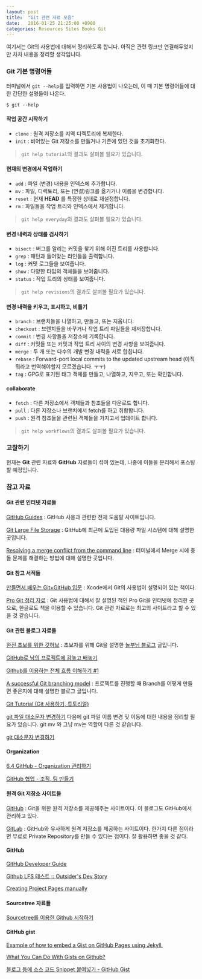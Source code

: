 ```yaml
---
layout: post
title:  "Git 관련 자료 모음"
date:   2016-01-25 21:25:00 +0900
categories: Resources Sites Books Git
---
```


여기서는 Git의 사용법에 대해서 정리하도록 합니다. 아직은 관련 링크만 연결해두었지만 차차 내용을 정리할 생각입니다.

### Git 기본 명령어들

터미널에서 `git --help`를 입력하면 기본 사용법이 나오는데, 이 때 기본 명령어들에 대한 간단한 설명들이 나온다.

```
$ git --help
```

#### 작업 공간 시작하기

* `clone` : 원격 저장소를 지역 디렉토리에 복제한다.
* `init` : 비어있는 Git 저장소를 만들거나 기존에 있던 것을 초기화한다.

> `git help tutorial`의 결과도 살펴볼 필요가 있습니다.

#### 현재의 변경에서 작업하기

* `add` : 파일 (변경) 내용을 인덱스에 추가합니다.
* `mv` : 파일, 디렉토리, 또는 (연결)링크를 옮기거나 이름을 변경합니다.
* `reset` : 현재 **HEAD** 를 특정한 상태로 재설정합니다.
* `rm` : 파일들을 작업 트리와 인덱스에서 제거합니다.

> `git help everyday`의 결과도 살펴볼 필요가 있습니다.

#### 변경 내력과 상태를 검사하기

* `bisect` : 버그를 알리는 커밋을 찾기 위해 이진 트리를 사용합니다.
* `grep` : 패턴과 들어맞는 라인들을 출력합니다.
* `log` : 커밋 로그들을 보여줍니다.
* `show` : 다양한 타입의 객체들을 보여줍니다.
* `status` : 작업 트리의 상태를 보여줍니다.

> `git help revisions`의 결과도 살펴볼 필요가 있습니다.

#### 변경 내력을 키우고, 표시하고, 비틀기

* `branch` : 브랜치들을 나열하고, 만들고, 또는 지웁니다.
* `checkout` : 브랜치들을 바꾸거나 작업 트리 파일들을 재저장합니다.
* `commit` : 변경 사항들을 저장소에 기록합니다.
* `diff` : 커밋들 또는 커밋과 작업 트리 사이의 변경 사항을 보여줍니다.
* `merge` : 두 개 또는 다수의 개발 변경 내력을 서로 합칩니다.
* `rebase` : Forward-port local commits to the updated upstream head (아직 뭐라고 번역해야할지 모르겠습니다. ㅜㅜ)
* `tag` : GPG로 표기된 태그 객체를 만들고, 나열하고, 지우고, 또는 확인합니다.

#### collaborate

* `fetch` : 다른 저장소에서 객체들과 참조들을 다운로드 합니다.
* `pull` : 다른 저장소나 브랜치에서 fetch를 하고 취합합니다.
* `push` : 원격 참조들을 관련된 객체들을 가지고서 업데이트 합니다.

> `git help workflows`의 결과도 살펴볼 필요가 있습니다.

### 고찰하기

현재는 **Git** 관련 자료와 **GitHub** 자료들이 섞여 있는데, 나중에 이들을 분리해서 포스팅할 예정입니다.

### 참고 자료

#### Git 관련 인터넷 자료들

[GitHub Guides](https://guides.github.com) : GitHub 사용과 관련한 전체 도움말 사이트입니다.

[Git Large File Storage](https://git-lfs.github.com) : GitHub에 최근에 도입된 대용량 파일 시스템에 대해 설명한 곳입니다.

[Resolving a merge conflict from the command line](https://help.github.com/articles/resolving-a-merge-conflict-from-the-command-line/) : 터미널에서 Merge 시에 충돌 문제를 해결하는 방법에 대해 설명한 곳입니다.

#### Git 참고 서적들

[만들면서 배우는 Git+GitHub 입문](http://www.hanbit.co.kr/book/look.html?isbn=978-89-6848-202-1) : Xcode에서 Git의 사용법이 설명되어 있는 책이다.

[Pro Git 정리 자료](https://git-scm.com/book/ko/) : Git 사용법에 대해서 잘 설명된 책인 Pro Git을 인터넷에 정리한 곳으로, 한글로도 책을 이용할 수 있습니다. Git 관련 자료로는 최고의 사이트라고 할 수 있을 것 같습니다.

#### Git 관련 블로그 자료들

[완전 초보를 위한 깃허브](https://nolboo.github.io/blog/2013/10/06/github-for-beginner/) : 초보자를 위해 Git을 설명한 [놀부님 블로그](https://nolboo.github.io/) 글입니다.

[GitHub로 남의 프로젝트에 감놓고 배놓기](https://dogfeet.github.io/articles/2012/how-to-github.html)

[Github를 이용하는 전체 흐름 이해하기 #1](https://blog.outsider.ne.kr/865)

[A successful Git branching model](http://nvie.com/posts/a-successful-git-branching-model/) : 프로젝트를 진행할 때 Branch를 어떻게 만들면 좋은지에 대해 설명한 블로그 글입니다.

[Git Tutorial (Git 사용하기, 튜토리얼)](http://sapeyes.blog.me/70118257910)

[git 파일 대소문자 변경하기](http://ohgyun.com/518) 다음에 git 파일 이름 변경 및 이동에 대한 내용을 정리할 필요가 있습니다. git mv 와 그냥 mv는 역할이 다른 것 같습니다.

[git 대소문자 변경하기](http://wkdgusdn3.tistory.com/entry/Git-git-대소문자-변경하기)

#### Organization

[6.4 GitHub - Organization 관리하기](https://git-scm.com/book/ko/v2/GitHub-Organization-관리하기)

[GitHub 협업 - 조직, 팀 만들기](http://i5on9i.blogspot.kr/2015/09/github.html)


#### 원격 Git 저장소 사이트들

[GitHub](https://github.com) : Git을 위한 원격 저장소를 제공해주는 사이트이다. 이 블로그도 GitHub에서 관리하고 있다.

[GitLab](https://about.gitlab.com) : GitHub와 유사하게 원격 저장소를 제공하는 사이트이다. 한가지 다른 점이라면 무료로 Private Repository를 만들 수 있다는 점이다. 잘 활용하면 좋을 것 같다.

#### GitHub

[GitHub Developer Guide](https://developer.github.com/)

[Github LFS 테스트 :: Outsider's Dev Story](https://blog.outsider.ne.kr/1147)

[Creating Project Pages manually](https://help.github.com/articles/creating-project-pages-manually/)


#### Sourcetree 자료들

[Sourcetree를 이용한 Github 시작하기](http://hackersstudy.tistory.com/41)


#### GitHub gist

[Example of how to embed a Gist on GitHub Pages using Jekyll.](https://gist.github.com/benbalter/5555251)

[What You Can Do With Gists on Github?](http://www.labnol.org/internet/github-gist-tutorial/28499/)

[블로그 등에 소스 코드 Snippet 붙여넣기 - GitHub Gist](http://hanmomhanda.tistory.com/entry/블로그-등에-소스-코드-Snippet-붙여넣기-GitHub-Gist)
